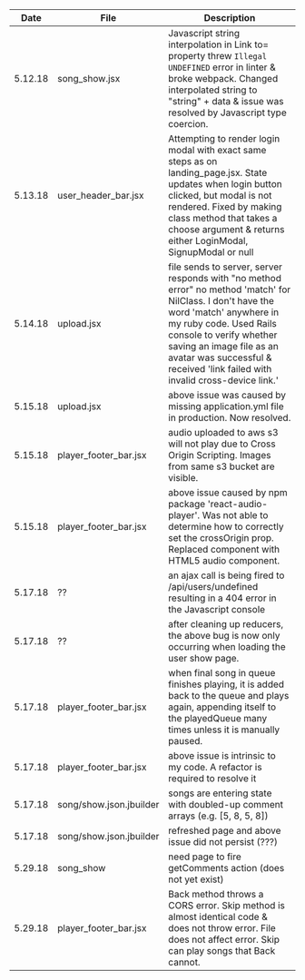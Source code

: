 | Date | File | Description |
| ---  | ---  | ---         |
| 5.12.18 | song_show.jsx | Javascript string interpolation in Link to= property threw `Illegal UNDEFINED` error in linter & broke webpack. Changed interpolated string to "string" + data & issue was resolved by Javascript type coercion. |
| 5.13.18 | user_header_bar.jsx | Attempting to render login modal with exact same steps as on landing_page.jsx. State updates when login button clicked, but modal is not rendered. Fixed by making class method that takes a choose argument & returns either LoginModal, SignupModal or null |
| 5.14.18 | upload.jsx | file sends to server, server responds with "no method error" no method 'match' for NilClass. I don't have the word 'match' anywhere in my ruby code. Used Rails console to verify whether saving an image file as an avatar was successful & received 'link failed with invalid cross-device link.' |
| 5.15.18 | upload.jsx | above issue was caused by missing application.yml file in production. Now resolved. |
| 5.15.18 | player_footer_bar.jsx | audio uploaded to aws s3 will not play due to Cross Origin Scripting. Images from same s3 bucket are visible. |
| 5.15.18 | player_footer_bar.jsx | above issue caused by npm package 'react-audio-player'. Was not able to determine how to correctly set the crossOrigin prop. Replaced component with HTML5 audio component. |
| 5.17.18 | ?? | an ajax call is being fired to /api/users/undefined resulting in a 404 error in the Javascript console |
| 5.17.18 | ?? | after cleaning up reducers, the above bug is now only occurring when loading the user show page. |
| 5.17.18 | player_footer_bar.jsx | when final song in queue finishes playing, it is added back to the queue and plays again, appending itself to the playedQueue many times unless it is manually paused. |
| 5.17.18 | player_footer_bar.jsx | above issue is intrinsic to my code. A refactor is required to resolve it |
| 5.17.18 | song/show.json.jbuilder | songs are entering state with doubled-up comment arrays (e.g. [5, 8, 5, 8]) |
| 5.17.18 | song/show.json.jbuilder | refreshed page and above issue did not persist (???) |
| 5.29.18 | song_show | need page to fire getComments action (does not yet exist) |
| 5.29.18 | player_footer_bar.jsx | Back method throws a CORS error. Skip method is almost identical code & does not throw error. File does not affect error. Skip can play songs that Back cannot. |
